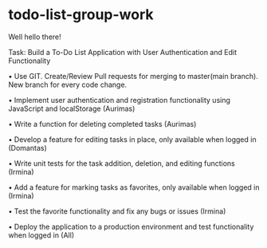 # todo-list-group-work

Well hello there!

Task: Build a To-Do List Application with User Authentication and Edit Functionality

• Use GIT. Create/Review Pull requests for merging to master(main branch). New branch for every code change.

<!-- • Design the layout of the application and create wireframes (All) -- Done-->

<!-- • Write the HTML and CSS for the main page that displays tasks (Domantas) -- Done -->

• Implement user authentication and registration functionality using JavaScript and localStorage (Aurimas)

<!-- • Develop a function for checking off completed tasks (Domantas) -- Done -->

• Write a function for deleting completed tasks (Aurimas)

• Develop a feature for editing tasks in place, only available when logged in (Domantas)

• Write unit tests for the task addition, deletion, and editing functions (Irmina)

• Add a feature for marking tasks as favorites, only available when logged in (Irmina)

• Test the favorite functionality and fix any bugs or issues (Irmina)

• Deploy the application to a production environment and test functionality when logged in (All)
